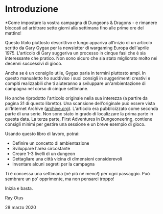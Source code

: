 # Introduzione
*Come impostare la vostra campagna di Dungeons & Dragons - e rimanere bloccati ad arbitrare sette giorni alla settimana fino alle prime ore del mattino!

Questo titolo piuttosto descrittivo e lungo appariva all'inizio di un articolo scritto da Gary Gygax per la newsletter di wargaming Europa dell'aprile 1975. L'articolo di Gary suggeriva un processo in cinque fasi che è sia interessante che pratico. Non sono sicuro che sia stato migliorato molto nei decenni successivi di gioco.

Anche se è un consiglio utile, Gygax parla in termini piuttosto ampi. In questo manualetto ho suddiviso i suoi consigli in suggerimenti creativi e compiti realizzabili che ti aiuteranno a sviluppare un'ambientazione di campagna nel corso di cinque settimane.

Ho anche riprodotto l'articolo originale nella sua interezza (a partire da pagina 31 di questo libretto). Una scansione dell'originale può essere vista all'Internet Archive ([archive.org](https://archive.org/details/Europa_6-8-1975-04/page/n19)). L'articolo era pubblicizzato come seconda parte di una serie. Non sono stato in grado di localizzare la prima parte in questa data. La terza parte, First Adventures in Dungeoneering, contiene consigli minimi per gestire una sessione e un breve esempio di gioco.

Usando questo libro di lavoro, potrai:
- Definire un concetto di ambientazione
- Sviluppare l'area circostante
- Creare 1-3 livelli di un dungeon
- Dettagliare una città vicina di dimensioni considerevoli
- Inventare alcuni segreti per la campagna

Ti è concessa una settimana (né più né meno!) per ogni passaggio. Può sembrare un po' opprimente, ma non pensarci troppo!

Inizia e basta.

Ray Otus

28 marzo 2020